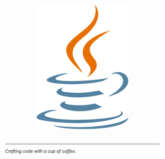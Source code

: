 <p align="center">
  <img src="https://raw.githubusercontent.com/IcyOrca/IcyOrca/main/java_coffee.svg" alt="Coffee Animation" width="300">
</p>

<p align="center">
  <br><hr>
  <i align="center">Crafting code with a cup of coffee.</i>
</p>
